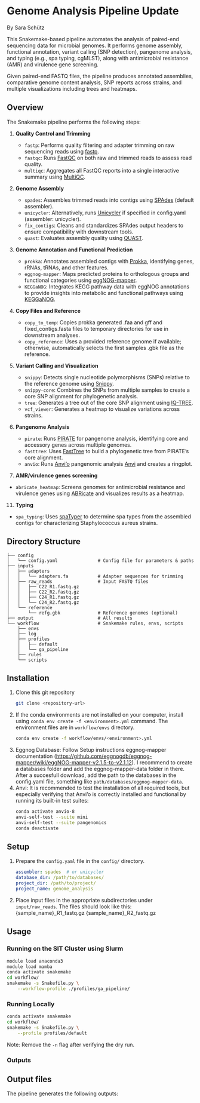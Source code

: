 # Genome Analysis Pipeline Update
By Sara Schütz

This Snakemake-based pipeline automates the analysis of paired-end sequencing data for microbial genomes. It performs genome assembly, functional annotation, variant calling (SNP detection), pangenome analysis, and typing (e.g., spa typing, cgMLST), along with antimicrobial resistance (AMR) and virulence gene screening.

Given paired-end FASTQ files, the pipeline produces annotated assemblies, comparative genome content analysis, SNP reports across strains, and multiple visualizations including trees and heatmaps.


## Overview
The Snakemake pipeline performs the following steps:

1. **Quality Control and Trimming**
   - `fastp`: Performs quality filtering and adapter trimming on raw sequencing reads using [fastp](https://github.com/OpenGene/fastp).
	- `fastqc`: Runs [FastQC](https://www.bioinformatics.babraham.ac.uk/projects/fastqc/) on both raw and trimmed reads to assess read quality.
	- `multiqc`: Aggregates all FastQC reports into a single interactive summary using [MultiQC](https://multiqc.info/).

3. **Genome Assembly**
   - `spades`: Assembles trimmed reads into contigs using [SPAdes](http://cab.spbu.ru/software/spades/) (default assembler).
   - `unicycler`: Alternatively, runs [Unicycler](https://github.com/rrwick/Unicycler) if specified in config.yaml (assembler: unicycler).
   - `fix_contigs`: Cleans and standardizes SPAdes output headers to ensure compatibility with downstream tools.
   - `quast`: Evaluates assembly quality using [QUAST](http://quast.sourceforge.net/quast).

5. **Genome Annotation and Functional Prediction**
   - `prokka`:  Annotates assembled contigs with [Prokka](https://github.com/tseemann/prokka), identifying genes, rRNAs, tRNAs, and other features.
   - `eggnog-mapper`: Maps predicted proteins to orthologous groups and functional categories using [eggNOG-mapper](http://eggnog-mapper.embl.de/).
   - `KEGGaNOG`: Integrates KEGG pathway data with eggNOG annotations to provide insights into metabolic and functional pathways using [KEGGaNOG](https://github.com/iliapopov17/KEGGaNOG).

7. **Copy Files and Reference**
   - `copy_to_temp`: Copies prokka generated .faa and gff and fixed_contigs.fasta files to temporary directories for use in downstream analyses.
   - `copy_reference`: Uses a provided reference genome if available; otherwise, automatically selects the first samples .gbk file as the reference.
     
8. **Variant Calling and Visualization**
   - `snippy`: Detects single nucleotide polymorphisms (SNPs) relative to the reference genome using [Snippy](https://github.com/tseemann/snippy).
   - `snippy-core`: Combines the SNPs from multiple samples to create a core SNP alignment for phylogenetic analysis.
   - `tree`: Generates a tree out of the core SNP alignment using [IQ-TREE](http://www.iqtree.org).
   - `vcf_viewer`: Generates a heatmap to visualize variations across strains.

9. **Pangenome Analysis**
   - `pirate`: Runs [PIRATE](https://github.com/SionBayliss/PIRATE) for pangenome analysis, identifying core and accessory genes across multiple genomes.
   - `fasttree`: Uses [FastTree](http://www.microbesonline.org/fasttree/) to build a phylogenetic tree from PIRATE’s core alignment.
   - `anvio`: Runs [Anvi’o](https://anvio.org) pangenomic analysis [Anvi](https://anvio.org) and creates a ringplot. 
  
10. **AMR/virulence genes screening**
   - `abricate_heatmap`: Screens genomes for antimicrobial resistance and virulence genes using [ABRicate](https://github.com/tseemann/abricate) and visualizes results as a heatmap.
   
11. **Typing**
   - `spa_typing`: Uses [spaTyper](https://github.com/medvir/spaTyper) to determine spa types from the assembled contigs for characterizing Staphylococcus aureus strains.


## Directory Structure
```
├── config
│   └── config.yaml               # Config file for parameters & paths  
├── inputs
│   ├── adapters
│   │   └── adapters.fa           # Adapter sequences for trimming
│   ├── raw_reads                 # Input FASTQ files
│   │   ├── C22_R1.fastq.gz
│   │   ├── C22_R2.fastq.gz
│   │   ├── C24_R1.fastq.gz
│   │   └── C24_R2.fastq.gz
│   └── reference
│       └── refg.gbk              # Reference genomes (optional)      
├── output                        # All results
└── workflow                      # Snakemake rules, envs, scripts
    ├── envs
    ├── log
    ├── profiles
    │   ├── default
    │   └── ga_pipeline
    ├── rules
    └── scripts
```


## Installation

1. Clone this git repository
   ```bash
   git clone <repository-url>
   ```
2. If the conda environments are not installed on your computer, install using `conda env create -f <environment>.yml` command. The environment files are in `workflow/envs` directory.
   ```bash
   conda env create -f workflow/envs/<environment>.yml
   ```
4. Eggnog Database: Follow Setup instructions eggnog-mapper documentation (https://github.com/eggnogdb/eggnog-mapper/wiki/eggNOG-mapper-v2.1.5-to-v2.1.12). I recommend to create a databases folder and add the eggnog-mapper-data folder in there. After a succesfull download, add the path to the databases in the config.yaml file, something like `path/databases/eggnog-mapper-data`.
5. Anvi: It is recommended to test the installation of all required tools, but especially verifying that Anvi’o is correctly installed and functional by running its built-in test suites:
   ```bash
   conda activate anvio-8
   anvi-self-test --suite mini
   anvi-self-test --suite pangenomics
   conda deactivate
   ```


## Setup

1. Prepare the `config.yaml` file in the `config/` directory.
   ```yaml
   assembler: spades  # or unicycler
   database_dir: /path/to/databases/
   project_dir: /path/to/project/
   project_name: genome_analysis
   ```

2. Place input files in the appropriate subdirectories under `input/raw_reads`. The files should look like this:
   {sample_name}_R1_fastq.gz
   {sample_name}_R2_fastq.gz


## Usage

### Running on the SIT Cluster using Slurm

```bash
module load anaconda3
module load mamba
conda activate snakemake
cd workflow/
snakemake -s Snakefile.py \
    --workflow-profile ./profiles/ga_pipeline/
```

### Running Locally

```bash
conda activate snakemake
cd workflow/
snakemake -s Snakefile.py \
    --profile profiles/default
```

Note: Remove the `-n` flag after verifying the dry run.


### Outputs

## Output files

The pipeline generates the following outputs:

